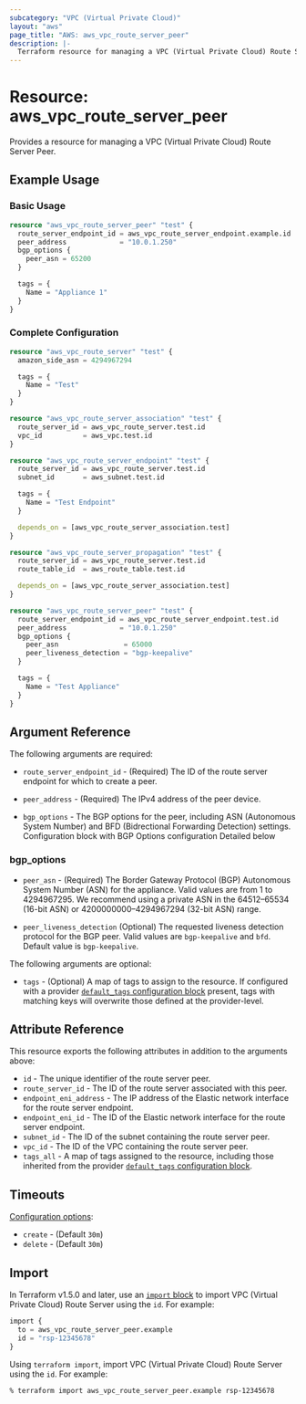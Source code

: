 ```yaml
---
subcategory: "VPC (Virtual Private Cloud)"
layout: "aws"
page_title: "AWS: aws_vpc_route_server_peer"
description: |-
  Terraform resource for managing a VPC (Virtual Private Cloud) Route Server Peer.
---
```

# Resource: aws_vpc_route_server_peer

  Provides a resource for managing a VPC (Virtual Private Cloud) Route Server Peer.

## Example Usage

### Basic Usage

```terraform
resource "aws_vpc_route_server_peer" "test" {
  route_server_endpoint_id = aws_vpc_route_server_endpoint.example.id
  peer_address             = "10.0.1.250"
  bgp_options {
    peer_asn = 65200
  }

  tags = {
    Name = "Appliance 1"
  }
}
```

### Complete Configuration

```terraform
resource "aws_vpc_route_server" "test" {
  amazon_side_asn = 4294967294

  tags = {
    Name = "Test"
  }
}

resource "aws_vpc_route_server_association" "test" {
  route_server_id = aws_vpc_route_server.test.id
  vpc_id          = aws_vpc.test.id
}

resource "aws_vpc_route_server_endpoint" "test" {
  route_server_id = aws_vpc_route_server.test.id
  subnet_id       = aws_subnet.test.id

  tags = {
    Name = "Test Endpoint"
  }

  depends_on = [aws_vpc_route_server_association.test]
}

resource "aws_vpc_route_server_propagation" "test" {
  route_server_id = aws_vpc_route_server.test.id
  route_table_id  = aws_route_table.test.id

  depends_on = [aws_vpc_route_server_association.test]
}

resource "aws_vpc_route_server_peer" "test" {
  route_server_endpoint_id = aws_vpc_route_server_endpoint.test.id
  peer_address             = "10.0.1.250"
  bgp_options {
    peer_asn                = 65000
    peer_liveness_detection = "bgp-keepalive"
  }

  tags = {
    Name = "Test Appliance"
  }
}

```

## Argument Reference

The following arguments are required:

* `route_server_endpoint_id` - (Required) The ID of the route server endpoint for which to create a peer.

* `peer_address` - (Required) The IPv4 address of the peer device.

* `bgp_options` - The BGP options for the peer, including ASN (Autonomous System Number) and BFD (Bidrectional Forwarding Detection) settings. Configuration block with BGP Options configuration Detailed below

### bgp_options

* `peer_asn` - (Required) The Border Gateway Protocol (BGP) Autonomous System Number (ASN) for the appliance. Valid values are from 1 to 4294967295. We recommend using a private ASN in the 64512–65534 (16-bit ASN) or 4200000000–4294967294 (32-bit ASN) range.

* `peer_liveness_detection` (Optional) The requested liveness detection protocol for the BGP peer. Valid values are `bgp-keepalive` and `bfd`. Default value is `bgp-keepalive`.

The following arguments are optional:

* `tags` - (Optional) A map of tags to assign to the resource. If configured with a provider [`default_tags` configuration block](https://registry.terraform.io/providers/hashicorp/aws/latest/docs#default_tags-configuration-block) present, tags with matching keys will overwrite those defined at the provider-level.

## Attribute Reference

This resource exports the following attributes in addition to the arguments above:

* `id` - The unique identifier of the route server peer.
* `route_server_id` - The ID of the route server associated with this peer.
* `endpoint_eni_address` - The IP address of the Elastic network interface for the route server endpoint.
* `endpoint_eni_id` - The ID of the Elastic network interface for the route server endpoint.
* `subnet_id` - The ID of the subnet containing the route server peer.
* `vpc_id` - The ID of the VPC containing the route server peer.
* `tags_all` - A map of tags assigned to the resource, including those inherited from the provider [`default_tags` configuration block](https://registry.terraform.io/providers/hashicorp/aws/latest/docs#default_tags-configuration-block).

## Timeouts

[Configuration options](https://developer.hashicorp.com/terraform/language/resources/syntax#operation-timeouts):

* `create` - (Default `30m`)
* `delete` - (Default `30m`)

## Import

In Terraform v1.5.0 and later, use an [`import` block](https://developer.hashicorp.com/terraform/language/import) to import VPC (Virtual Private Cloud) Route Server using the `id`. For example:

```terraform
import {
  to = aws_vpc_route_server_peer.example
  id = "rsp-12345678"
}
```

Using `terraform import`, import VPC (Virtual Private Cloud) Route Server using the `id`. For example:

```console
% terraform import aws_vpc_route_server_peer.example rsp-12345678
```
